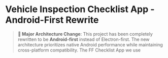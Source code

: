 # Vehicle Inspection Checklist App - Android-First Rewrite

> **🚀 Major Architecture Change**: This project has been completely rewritten to be **Android-first** instead of Electron-first. The new architecture prioritizes native Android performance while maintaining cross-platform compatibility.
The FF Checklist App we use
